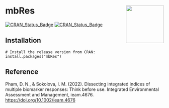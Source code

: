 # mbRes <img src="man/figures/logo.png" align="right" width="120" />

[![CRAN_Status_Badge](https://www.r-pkg.org/badges/version/mbRes)](https://cran.r-project.org/package=mbRes)
[![CRAN_Status_Badge](https://cranlogs.r-pkg.org/badges/grand-total/mbRes)](https://cran.r-project.org/package=mbRes)

## Installation

```{r, eval = FALSE}
# Install the release version from CRAN:
install.packages("mbRes")
```

## Reference

Pham, D. N., & Sokolova, I. M. (2022). Dissecting integrated indices of multiple biomarker responses: Think before use. Integrated Environmental Assessment and Management, ieam.4676. https://doi.org/10.1002/ieam.4676


